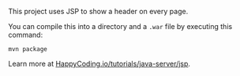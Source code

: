 This project uses JSP to show a header on every page.

You can compile this into a directory and a `.war` file by executing this command:

```
mvn package
```

Learn more at [HappyCoding.io/tutorials/java-server/jsp](https://happycoding.io/tutorials/java-server/jsp).